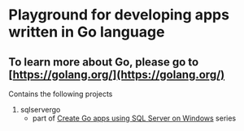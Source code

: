# Playground for developing apps written in Go language
## To learn more about Go, please go to [https://golang.org/](https://golang.org/)
Contains the following projects
1. sqlservergo
   - part of [Create Go apps using SQL Server on Windows](https://www.microsoft.com/en-us/sql-server/developer-get-started/go/windows/) series 